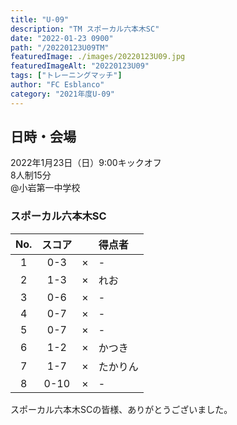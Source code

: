 ```yaml
---
title: "U-09"
description: "TM スポーカル六本木SC"
date: "2022-01-23 0900"
path: "/20220123U09TM"
featuredImage: ./images/20220123U09.jpg
featuredImageAlt: "20220123U09"
tags: ["トレーニングマッチ"]
author: "FC Esblanco"
category: "2021年度U-09"
---
```


## 日時・会場

2022年1月23日（日）9:00キックオフ<br>
8人制15分<br>
@小岩第一中学校

### スポーカル六本木SC

| No.| スコア |   | 得点者  |
|:--:|:------:|:-:|:--------|
| 1  | 0-3 | × |-|
| 2  | 1-3 | × |れお|
| 3  | 0-6 | × |-|
| 4  | 0-7 | × |-|
| 5  | 0-7 | × |-|
| 6  | 1-2 | × |かつき|
| 7  | 1-7 | × |たかりん|
| 8  | 0-10 | × |-|

スポーカル六本木SCの皆様、ありがとうございました。